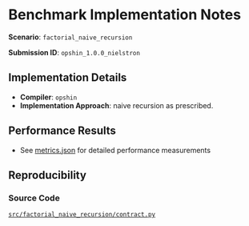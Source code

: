 # Benchmark Implementation Notes

**Scenario**: `factorial_naive_recursion`

**Submission ID**: `opshin_1.0.0_nielstron`

## Implementation Details

- **Compiler**: `opshin`
- **Implementation Approach**: naive recursion as prescribed.

## Performance Results

- See [metrics.json](metrics.json) for detailed performance measurements

## Reproducibility

### Source Code

[`src/factorial_naive_recursion/contract.py`](https://github.com/OpShin/opshin-cape-submissions/blob/e9d934532514e956425b16b630a584f060f91250/src/factorial_naive_recursion/contract.py)
